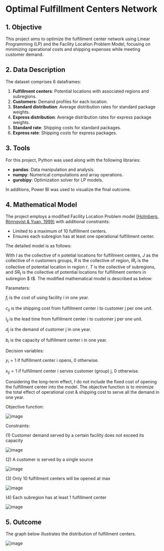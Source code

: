 # Optimal Fulfillment Centers Network

## 1. Objective
This project aims to optimize the fulfillment center network using Linear Programming (LP) and the Facility Location Problem Model, focusing on minimizing operational costs and shipping expenses while meeting customer demand.

## 2. Data Description
The dataset comprises 6 dataframes:
1. **Fulfillment centers**: Potential locations with associated regions and subregions.
2. **Customers**: Demand profiles for each location.
3. **Standard distribution**: Average distribution rates for standard package weights.
4. **Express distribution**: Average distribution rates for express package weights.
5. **Standard rate**: Shipping costs for standard packages.
6. **Express rate**: Shipping costs for express packages.

## 3. Tools
For this project, Python was used along with the following libraries:
- **pandas**: Data manipulation and analysis.
- **numpy**: Numerical computations and array operations.
- **gurobipy**: Optimization solver for LP models.

In additions, Power BI was used to visualize the final outcome.

## 4. Mathematical Model
The project employs a modified Facility Location Problem model [(Holmberg, Rönnqvist & Yuan, 1999)](https://doi.org/10.1016/S0377-2217(98)00008-3) with additional constraints:
- Limited to a maximum of 10 fulfillment centers.
- Ensures each subregion has at least one operational fulfillment center.

The detailed model is as follows:

With $I$ as the collective of n potetial locations for fulfillment centers, $J$ as the collective of n customers groups, $R$ is the collective of region, $IR_r$ is the collective of potential location in region $r$, $T$ is the collective of subregions, and $SR_t$ is the collective of potential locations for fulfillment centers in subregion $ t$. The modified mathematical model is described as below:

Parameters:

$f_i$ is the cost of using facility i in one year.

$c_{ij}$ is the shipping cost from fulfillment center i to customer j per one unit.

$l_{ij}$ is the lead time from fulfillment center i to customer j per one unit.

$d_j$ is the demand of customer j in one year.

$b_i$ is the capacity of fulfillment center i in one year.

Decision variables:

$y_i=1$ if fulfillment center i opens, 0 otherwise.

$x_{ij}=1$ if fulfillment center i serves customer (group) j, 0 otherwise.

Considering the long-term effect, I do not include the fixed cost of opening the fulfillment center into the model. The objective function is to minimize the total effect of operational cost & shipping cost to serve all the demand in one year.

Objective function:

![image](https://github.com/nngocanhthu/Optimal-Fulfillment-Centers/assets/158172853/7498efad-c41d-4a8f-9543-9fe8cc72f3dd)

Constraints:

(1) Customer demand served by a certain facility does not exceed its capacity

![image](https://github.com/nngocanhthu/Optimal-Fulfillment-Centers/assets/158172853/071d03f1-f4a9-4f50-8633-4e4bd6b6d5c0)

(2) A customer is served by a single source

![image](https://github.com/nngocanhthu/Optimal-Fulfillment-Centers/assets/158172853/8fb42785-14ee-4717-9808-4e83253fe07c)

(3) Only 10 fulfillment centers will be opened at max

![image](https://github.com/nngocanhthu/Optimal-Fulfillment-Centers/assets/158172853/5cdfc33d-7c21-4685-bc0e-c95b0c19d0a6)

(4) Each subregion has at least 1 fulfillment center

![image](https://github.com/nngocanhthu/Optimal-Fulfillment-Centers/assets/158172853/9ab19c6c-0f8e-4a32-ad14-30e833ee7e5b)

## 5. Outcome

The graph below illustrates the distribution of fulfillment centers.

![image](https://github.com/nngocanhthu/Optimal-Fulfillment-Centers/assets/158172853/5a9b22df-0f3d-464f-af7a-cd8fcde77659)

